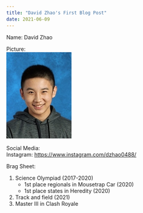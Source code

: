 ```yaml
---
title: "David Zhao's First Blog Post"
date: 2021-06-09
---
```


Name: David Zhao 

Picture: \
![image](https://github.com/dzhaoebnet/github-pages-with-jekyll/blob/main/img1.jfif?raw=true) 

Social Media: \
Instagram: https://www.instagram.com/dzhao0488/ 

Brag Sheet: 
  1. Science Olympiad (2017-2020) 
      - 1st place regionals in Mousetrap Car (2020) 
      - 1st place states in Heredity (2020) 
  2. Track and field (2021) 
  3. Master III in Clash Royale 
